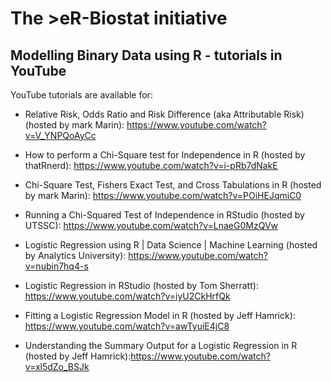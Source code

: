 # The >eR-Biostat initiative
## Modelling Binary Data using R - tutorials in YouTube

YouTube tutorials are available for:
* Relative Risk, Odds Ratio and Risk Difference (aka Attributable Risk) (hosted by mark Marin): https://www.youtube.com/watch?v=V_YNPQoAyCc 

* How to perform a Chi-Square test for Independence in R (hosted by thatRnerd):  https://www.youtube.com/watch?v=i-pRb7dNakE

* Chi-Square Test, Fishers Exact Test, and Cross Tabulations in R (hosted by mark Marin): https://www.youtube.com/watch?v=POiHEJqmiC0


* Running a Chi-Squared Test of Independence in RStudio (hosted by UTSSC): https://www.youtube.com/watch?v=LnaeG0MzQVw


* Logistic Regression using R | Data Science | Machine Learning (hosted by Analytics University): https://www.youtube.com/watch?v=nubin7hq4-s

* Logistic Regression in RStudio (hosted by Tom Sherratt): https://www.youtube.com/watch?v=iyU2CkHrfQk

* Fitting a Logistic Regression Model in R (hosted by Jeff Hamrick): https://www.youtube.com/watch?v=awTyuiE4jC8

* Understanding the Summary Output for a Logistic Regression in R (hosted by Jeff Hamrick):https://www.youtube.com/watch?v=xl5dZo_BSJk

